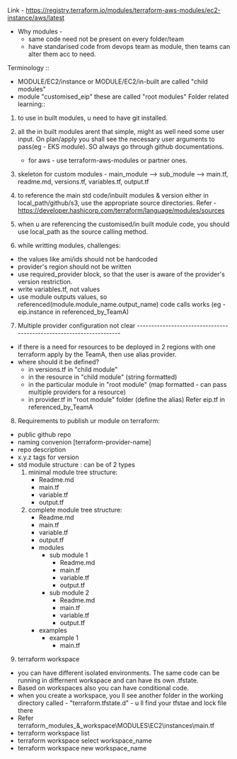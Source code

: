 Link - https://registry.terraform.io/modules/terraform-aws-modules/ec2-instance/aws/latest 
- Why modules -
    - same code need not be present on every folder/team
    - have standarised code from devops team as module, then teams can alter them acc to need.

Terminology ::
- MODULE/EC2/instance or MODULE/EC2/in-built are called "child modules"
- module "customised_eip" these are called "root modules"
Folder related learning::

1. to use in built modules, u need to have git installed.

2. all the in built modules arent that simple, might as well need some user input. On plan/apply you shall see the necessary user arguments to pass(eg - EKS module). SO always go through github documentations.
    - for aws - use terraform-aws-modules or partner ones.

3. skeleton for custom modules - main_module --> sub_module --> main.tf, readme.md, versions.tf, variables.tf, output.tf

4. to reference the main std code/inbuilt modules & version either in local_path/github/s3, use the appropriate source directories. 
Refer - https://developer.hashicorp.com/terraform/language/modules/sources 

5. when u are referencing the customised/in built module code, you should use local_path as the source calling method.

6. while writting modules, challenges:

- the values like ami/ids should not be hardcoded
- provider's region should not be written
- use required_provider block, so that the user is aware of the provider's version restriction.
- write variables.tf, not values
- use module outputs values, so referenced(module.module_name.output_name) code calls works (eg - eip.instance in referenced_by_TeamA)


7. Multiple provider configuration 
not clear --------------------------------------------------------------------
- if there is a need for resources to be deployed in 2 regions with one terraform apply by the TeamA, then use alias provider.
- where should it be defined?
    - in versions.tf in "child module"
    - in the resource in "child module" (string formatted)
    - in the particular module in "root module" (map formatted - can pass multiple providers for a resource)
    - in provider.tf in "root module" folder (define the alias)
Refer eip.tf in referenced_by_TeamA

8. Requirements to publish ur module on terraform:
- public github repo
- naming convenion [terraform-provider-name]
- repo description 
- x.y.z tags for version
- std module structure : 
    can be of 2 types
    1. minimal module tree structure:
        - Readme.md
        - main.tf
        - variable.tf
        - output.tf
    2. complete module tree structure:
        - Readme.md
        - main.tf
        - variable.tf
        - output.tf
        - modules
            - sub module 1
                - Readme.md
                - main.tf
                - variable.tf
                - output.tf
            - sub module 2
                - Readme.md
                - main.tf
                - variable.tf
                - output.tf
        - examples
            - example 1
                - main.tf

9. terraform workspace 

- you can have different isolated environments. The same code can be running in differnent workspace and can have its own .tfstate.
- Based on workspaces also you can have conditional code.
- when you create a workspace, you ll see another folder in the working directory called - "terraform.tfstate.d" - u ll find your tfstae and lock file there
- Refer terraform_modules_&_workspace\MODULES\EC2\instances\main.tf
- terraform workspace list
- terraform workspace select workspace_name
- terraform workspace new workspace_name